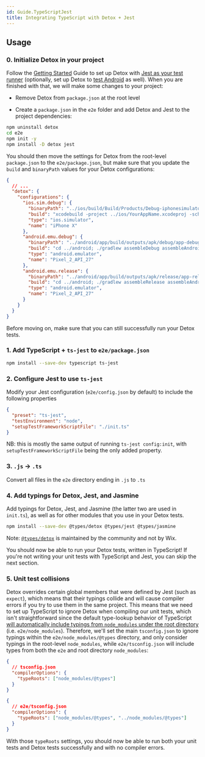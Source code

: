```yaml
---
id: Guide.TypeScriptJest
title: Integrating TypeScript with Detox + Jest
---
```


## Usage

### 0. Initialize Detox in your project

Follow the [Getting Started](Introduction.GettingStarted.md) Guide to set up Detox with [Jest as your test runner](Guide.Jest.md) (optionally, set up Detox to [test Android](Introduction.Android.md) as well). When you are finished with that, we will make some changes to your project:

- Remove Detox from `package.json` at the root level

- Create a `package.json` in the `e2e` folder and add Detox and Jest to the project dependencies:

```sh
npm uninstall detox
cd e2e
npm init -y
npm install -D detox jest
```

You should then move the settings for Detox from the root-level `package.json` to the `e2e/package.json`, but make sure that you update the `build` and `binaryPath` values for your Detox configurations:

```json
{
  // ...
  "detox": {
    "configurations": {
      "ios.sim.debug": {
        "binaryPath": "../ios/build/Build/Products/Debug-iphonesimulator/YourAppName.app",
        "build": "xcodebuild -project ../ios/YourAppName.xcodeproj -scheme YourAppName -configuration Debug -sdk iphonesimulator -derivedDataPath ../ios/build",
        "type": "ios.simulator",
        "name": "iPhone X"
      },
      "android.emu.debug": {
        "binaryPath": "../android/app/build/outputs/apk/debug/app-debug.apk",
        "build": "cd ../android; ./gradlew assembleDebug assembleAndroidTest -DtestBuildType=debug; cd ../e2e",
        "type": "android.emulator",
        "name": "Pixel_2_API_27"
      },
      "android.emu.release": {
        "binaryPath": "../android/app/build/outputs/apk/release/app-release.apk",
        "build": "cd ../android; ./gradlew assembleRelease assembleAndroidTest -DtestBuildType=release; cd ../e2e",
        "type": "android.emulator",
        "name": "Pixel_2_API_27"
      }
    }
  }
}
```

Before moving on, make sure that you can still successfully run your Detox tests.

### 1. Add TypeScript + `ts-jest` to `e2e/package.json`

```sh
npm install --save-dev typescript ts-jest
```

### 2. Configure Jest to use `ts-jest`

Modify your Jest configuration (`e2e/config.json` by default) to include the following properties

```json
{
  "preset": "ts-jest",
  "testEnvironment": "node",
  "setupTestFrameworkScriptFile": "./init.ts"
}
```

NB: this is mostly the same output of running `ts-jest config:init`, with `setupTestFrameworkScriptFile` being the only added property.

### 3. `.js` -> `.ts`

Convert all files in the `e2e` directory ending in `.js` to `.ts`

### 4. Add typings for Detox, Jest, and Jasmine

Add typings for Detox, Jest, and Jasmine (the latter two are used in `init.ts`), as well as for other modules that you use in your Detox tests.

```sh
npm install --save-dev @types/detox @types/jest @types/jasmine
```

Note: [`@types/detox`](https://www.npmjs.com/package/@types/detox) is maintained by the community and not by Wix.

You should now be able to run your Detox tests, written in TypeScript! If you're not writing your unit tests with TypeScript and Jest, you can skip the next section.

### 5. Unit test collisions

Detox overrides certain global members that were defined by Jest (such as `expect`), which means that their typings collide and will cause compiler errors if you try to use them in the same project. This means that we need to set up TypeScript to ignore Detox when compiling our unit tests, which isn't straightforward since the default type-lookup behavior of TypeScript [will automatically include typings from `node_modules` under the root directory](https://www.typescriptlang.org/docs/handbook/tsconfig-json.html#types-typeroots-and-types) (i.e. `e2e/node_modules`). Therefore, we'll set the main `tsconfig.json` to ignore typings within the `e2e/node_modules/@types` directory, and only consider typings in the root-level `node_modules`, while `e2e/tsconfig.json` will include types from both the `e2e` and root directory `node_modules`:

```json
{
  // tsconfig.json
  "compilerOptions": {
    "typeRoots": ["node_modules/@types"]
  }
}
```

```json
{
  // e2e/tsconfig.json
  "compilerOptions": {
    "typeRoots": ["node_modules/@types", "../node_modules/@types"]
  }
}
```

With those `typeRoots` settings, you should now be able to run both your unit tests and Detox tests successfully and with no compiler errors.
